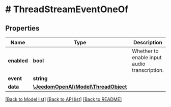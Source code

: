 # # ThreadStreamEventOneOf

## Properties

Name | Type | Description | Notes
------------ | ------------- | ------------- | -------------
**enabled** | **bool** | Whether to enable input audio transcription. | [optional]
**event** | **string** |  |
**data** | [**\JeedomOpenAI\Model\ThreadObject**](ThreadObject.md) |  |

[[Back to Model list]](../../README.md#models) [[Back to API list]](../../README.md#endpoints) [[Back to README]](../../README.md)

